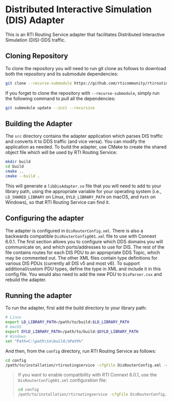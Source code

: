 # Distributed Interactive Simulation (DIS) Adapter

This is an RTI Routing Service adapter that facilitates Distributed
Interactive Simulation (DIS)-DDS traffic.

## Cloning Repository

To clone the repository you will need to run git clone as follows to download
both the repository and its submodule dependencies:

```sh
git clone --recurse-submodule https://github.com/rticommunity/rtiroutingservice-adapter-dis.git
```

If you forget to clone the repository with ``--recurse-submodule``, simply run
the following command to pull all the dependencies:

```sh
git submodule update --init --recursive
```

## Building the Adapter

The `src` directory contains the adapter application which parses DIS traffic
and converts it to DDS traffic (and vice versa). You can modify the application
as needed. To build the adapter, use CMake to create the shared object file
which will be used by RTI Routing Service:

```sh
mkdir build
cd build
cmake ..
cmake --build .
```

This will generate a `libDisAdapter.so` file that you will need to add to your
library path, using the appropriate variable for your operating system (i.e.,
`LD_SHARED_LIBRARY` on Linux, `DYLD_LIBRARY_PATH` on macOS, and `Path` on
Windows), so that RTI Routing Service can find it.

## Configuring the adapter

The adapter is configured in `DisRouterConfig.xml`. There is also a backwards
compatible `DisRouterConfig601.xml` file to use with Connext 6.0.1. The first
section allows you to configure which DDS domains you will communicate on,
and which ports/addresses to use for DIS. The rest of the file contains routes
for each DIS PDU to an appropriate DDS Topic, which may be commented out. The
other XML files contain type definitions for various DIS PDUs (currently all
DIS v5 and most v6). To support additional/custom PDU types, define the type in
XML and include it in this config file. You would also need to add the new PDU
to `DisParser.cxx` and rebuild the adapter.

## Running the adapter

To run the adapter, first add the build directory to your library path:

```sh
# Linux
export LD_LIBRARY_PATH=/path/to/build:$LD_LIBRARY_PATH
# macOS
export DYLD_LIBRARY_PATH=/path/to/build:$DYLD_LIBRARY_PATH
# Windows
set "Path=C:\path\to\build;%Path%"
```

And then, from the `config` directory, run RTI Routing Service as follows:

```sh
cd config
/path/to/installation/rtiroutingservice -cfgFile DisRouterConfig.xml -cfgName RoutingService
```

> If you want to enable compatibility with RTI Connext 6.0.1, use the
> `DisRouterConfig601.xml` configuration file:
>
> ```sh
> cd config
> /path/to/installation/rtiroutingservice -cfgFile DisRouterConfig.xml -cfgName RoutingService
> ```
